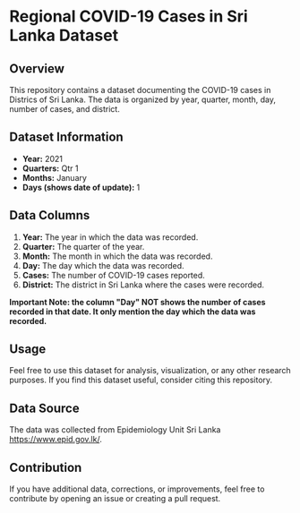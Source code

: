 # Regional  COVID-19 Cases in Sri Lanka Dataset

## Overview

This repository contains a dataset documenting the COVID-19 cases in Districs of Sri Lanka. The data is organized by year, quarter, month, day, number of cases, and district.

## Dataset Information

- **Year:** 2021
- **Quarters:** Qtr 1
- **Months:** January
- **Days (shows date of update):** 1

## Data Columns

1. **Year:** The year in which the data was recorded.
2. **Quarter:** The quarter of the year.
3. **Month:** The month in which the data was recorded.
4. **Day:** The day which the data was recorded.
5. **Cases:** The number of COVID-19 cases reported.
6. **District:** The district in Sri Lanka where the cases were recorded.

**__Important Note:__ the column "Day" NOT shows the number of cases recorded in that date. It only mention the day which the data was recorded.**

## Usage

Feel free to use this dataset for analysis, visualization, or any other research purposes. If you find this dataset useful, consider citing this repository.

## Data Source

The data was collected from Epidemiology Unit Sri Lanka https://www.epid.gov.lk/.


## Contribution

If you have additional data, corrections, or improvements, feel free to contribute by opening an issue or creating a pull request.
